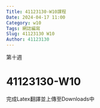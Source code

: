 ```yaml
---
Title: 41123130-W10課程 
Date: 2024-04-17 11:00
Category: w10
Tags: 網誌編寫
Slug: 41123130 W10
Author: 41123130
---
```


第十週

<!-- PELICAN_END_SUMMARY -->

# 41123130-W10
完成Latex翻譯並上傳至Downloads中